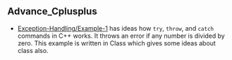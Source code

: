 ## Advance_Cplusplus
+ [Exception-Handling/Example-1](Example-1) has ideas how `try`, `throw`, and `catch` commands in C++ works. It throws an error if any number is divided by zero. This example is written in Class which gives some ideas about class also.  
